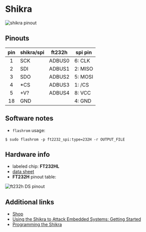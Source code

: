 

# Shikra


![shikra pinout](../master/resources/shikra_pinout.png)  


## Pinouts

| pin | shikra/spi | ft232h | spi pin |
|:---:|------------|--------|---------|
|  1  |     SCK    | ADBUS0 | 6:  CLK |
|  2  |     SDI    | ADBUS1 | 2: MISO |
|  3  |     SDO    | ADBUS2 | 5: MOSI |
|  4  |     *CS    | ADBUS3 | 1:  /CS |
|  5  |     +V?    | ADBUS4 | 8:  VCC |
| 18  |     GND    |        | 4:  GND |




## Software notes

 - `flashrom` usage:
```
$ sudo flashrom -p ft2232_spi:type=232H -r OUTPUT_FILE
```




## Hardware info

 - labeled chip: **FT232HL**
 - [data sheet](https://www.ftdichip.com/Support/Documents/DataSheets/ICs/DS_FT232H.pdf)
 - **FT232H** pinout table:

![ft232h DS pinout](../master/resources/ft232h_datasheet_pinout_table.png)  




## Additional links

 - [Shop](https://int3.cc/products/the-shikra)
 - [Using the Shikra to Attack Embedded Systems: Getting Started](https://www.xipiter.com/musings/using-the-shikra-to-attack-embedded-systems-getting-started)
 - [Programming the Shikra](https://www.xipiter.com/musings/programming-the-shikra)




